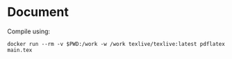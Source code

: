 # Document

Compile using:

```shell
docker run --rm -v $PWD:/work -w /work texlive/texlive:latest pdflatex main.tex
```
